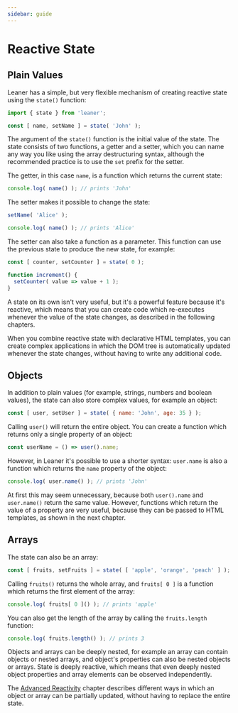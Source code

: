 ```yaml
---
sidebar: guide
---
```


# Reactive State

## Plain Values

Leaner has a simple, but very flexible mechanism of creating reactive state using the `state()` function:

```js
import { state } from 'leaner';

const [ name, setName ] = state( 'John' );
```

The argument of the `state()` function is the initial value of the state. The state consists of two functions, a getter and a setter, which you can name any way you like using the array destructuring syntax, although the recommended practice is to use the `set` prefix for the setter.

The getter, in this case `name`, is a function which returns the current state:

```js
console.log( name() ); // prints 'John'
```

The setter makes it possible to change the state:

```js
setName( 'Alice' );

console.log( name() ); // prints 'Alice'
```

The setter can also take a function as a parameter. This function can use the previous state to produce the new state, for example:

```js
const [ counter, setCounter ] = state( 0 );

function increment() {
  setCounter( value => value + 1 );
}
```

A state on its own isn't very useful, but it's a powerful feature because it's reactive, which means that you can create code which re-executes whenever the value of the state changes, as described in the following chapters.

When you combine reactive state with declarative HTML templates, you can create complex applications in which the DOM tree is automatically updated whenever the state changes, without having to write any additional code.


## Objects

In addition to plain values (for example, strings, numbers and boolean values), the state can also store complex values, for example an object:

```js
const [ user, setUser ] = state( { name: 'John', age: 35 } );
```

Calling `user()` will return the entire object. You can create a function which returns only a single property of an object:

```js
const userName = () => user().name;
```

However, in Leaner it's possible to use a shorter syntax: `user.name` is also a function which returns the `name` property of the object:

```js
console.log( user.name() ); // prints 'John'
```

At first this may seem unnecessary, because both `user().name` and `user.name()` return the same value. However, functions which return the value of a property are very useful, because they can be passed to HTML templates, as shown in the next chapter.


## Arrays

The state can also be an array:

```js
const [ fruits, setFruits ] = state( [ 'apple', 'orange', 'peach' ] );
```

Calling `fruits()` returns the whole array, and `fruits[ 0 ]` is a function which returns the first element of the array:

```js
console.log( fruits[ 0 ]() ); // prints 'apple'
```

You can also get the length of the array by calling the `fruits.length` function:

```js
console.log( fruits.length() ); // prints 3
```

Objects and arrays can be deeply nested, for example an array can contain objects or nested arrays, and object's properties can also be nested objects or arrays. State is deeply reactive, which means that even deeply nested object properties and array elements can be observed independently.

The [Advanced Reactivity](./advanced-reactivity) chapter describes different ways in which an object or array can be partially updated, without having to replace the entire state.
